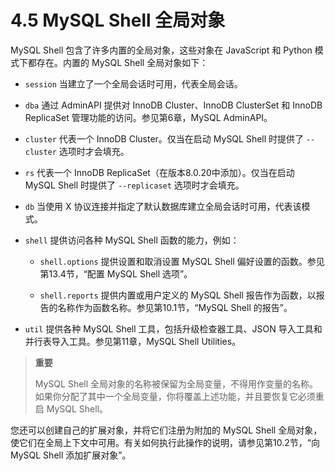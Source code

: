 # 4.5 MySQL Shell 全局对象

MySQL Shell 包含了许多内置的全局对象，这些对象在 JavaScript 和 Python 模式下都存在。内置的 MySQL Shell 全局对象如下：

- `session` 当建立了一个全局会话时可用，代表全局会话。

- `dba` 通过 AdminAPI 提供对 InnoDB Cluster、InnoDB ClusterSet 和 InnoDB ReplicaSet 管理功能的访问。参见第6章，MySQL AdminAPI。

- `cluster` 代表一个 InnoDB Cluster。仅当在启动 MySQL Shell 时提供了 `--cluster` 选项时才会填充。

- `rs` 代表一个 InnoDB ReplicaSet（在版本8.0.20中添加）。仅当在启动 MySQL Shell 时提供了 `--replicaset` 选项时才会填充。

- `db` 当使用 X 协议连接并指定了默认数据库建立全局会话时可用，代表该模式。

- `shell` 提供访问各种 MySQL Shell 函数的能力，例如：

  - `shell.options` 提供设置和取消设置 MySQL Shell 偏好设置的函数。参见第13.4节，“配置 MySQL Shell 选项”。

  - `shell.reports` 提供内置或用户定义的 MySQL Shell 报告作为函数，以报告的名称作为函数名称。参见第10.1节，“MySQL Shell 的报告”。

- `util` 提供各种 MySQL Shell 工具，包括升级检查器工具、JSON 导入工具和并行表导入工具。参见第11章，MySQL Shell Utilities。

> **重要**
>
> MySQL Shell 全局对象的名称被保留为全局变量，不得用作变量的名称。如果你分配了其中一个全局变量，你将覆盖上述功能，并且要恢复它必须重启 MySQL Shell。

您还可以创建自己的扩展对象，并将它们注册为附加的 MySQL Shell 全局对象，使它们在全局上下文中可用。有关如何执行此操作的说明，请参见第10.2节，“向 MySQL Shell 添加扩展对象”。